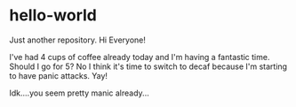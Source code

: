 # hello-world
Just another repository. 
Hi Everyone! 

I've had 4 cups of coffee already today and I'm having a fantastic time. Should I go for 5? No I think it's time to switch to decaf because I'm starting to have panic attacks. Yay! 

Idk....you seem pretty manic already...
